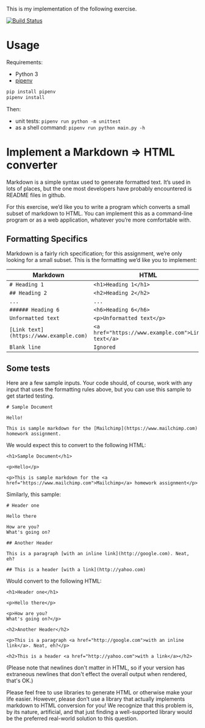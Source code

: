 This is my implementation of the following exercise.

[![Build Status](https://travis-ci.org/jrieko/markdown-render.svg?branch=develop)](https://travis-ci.org/jrieko/markdown-render)

# Usage

Requirements:
- Python 3
- [pipenv](https://pipenv.readthedocs.io)

```sh
pip install pipenv
pipenv install
```

Then:
- unit tests: `pipenv run python -m unittest`
- as a shell command: `pipenv run python main.py -h`

# Implement a Markdown => HTML converter

Markdown is a simple syntax used to generate formatted text. It’s used in lots
of places, but the one most developers have probably encountered is README
files in github.

For this exercise, we’d like you to write a program which converts a small
subset of markdown to HTML. You can implement this as a command-line program
or as a web application, whatever you’re more comfortable with.


## Formatting Specifics

Markdown is a fairly rich specification; for this assignment, we’re only
looking for a small subset. This is the formatting we’d like you to implement:

| Markdown                               | HTML                                              |
| -------------------------------------- | ------------------------------------------------- |
| `# Heading 1`                          | `<h1>Heading 1</h1>`                              | 
| `## Heading 2`                         | `<h2>Heading 2</h2>`                              | 
| `...`                                  | `...`                                             | 
| `###### Heading 6`                     | `<h6>Heading 6</h6>`                              | 
| `Unformatted text`                     | `<p>Unformatted text</p>`                         | 
| `[Link text](https://www.example.com)` | `<a href="https://www.example.com">Link text</a>` | 
| `Blank line`                           | `Ignored`                                         | 


## Some tests

Here are a few sample inputs. Your code should, of course, work with
any input that uses the formatting rules above, but you can use this
sample to get started testing.

```
# Sample Document

Hello!

This is sample markdown for the [Mailchimp](https://www.mailchimp.com) homework assignment.
```

We would expect this to convert to the following HTML:

```
<h1>Sample Document</h1>

<p>Hello</p>

<p>This is sample markdown for the <a href="https://www.mailchimp.com">Mailchimp</a> homework assignment</p>
```

Similarly, this sample:

```
# Header one

Hello there

How are you?
What's going on?

## Another Header

This is a paragraph [with an inline link](http://google.com). Neat, eh?

## This is a header [with a link](http://yahoo.com)
```

Would convert to the following HTML:

```
<h1>Header one</h1>

<p>Hello there</p>

<p>How are you?
What's going on?</p>

<h2>Another Header</h2>

<p>This is a paragraph <a href="http://google.com">with an inline link</a>. Neat, eh?</p>

<h2>This is a header <a href="http://yahoo.com">with a link</a></h2>
```

(Please note that newlines don't matter in HTML, so if your version has extraneous newlines that don't effect the overall output when rendered, that's OK.)


Please feel free to use libraries to generate HTML or otherwise make your life
easier. However, please don’t use a library that actually implements markdown
to HTML conversion for you! We recognize that this problem is, by its nature,
artificial, and that just finding a well-supported library would be the
preferred real-world solution to this question.

